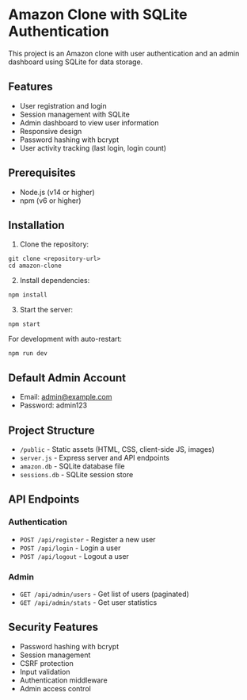 # Amazon Clone with SQLite Authentication

This project is an Amazon clone with user authentication and an admin dashboard using SQLite for data storage.

## Features

- User registration and login
- Session management with SQLite
- Admin dashboard to view user information
- Responsive design
- Password hashing with bcrypt
- User activity tracking (last login, login count)

## Prerequisites

- Node.js (v14 or higher)
- npm (v6 or higher)

## Installation

1. Clone the repository:
```
git clone <repository-url>
cd amazon-clone
```

2. Install dependencies:
```
npm install
```

3. Start the server:
```
npm start
```

For development with auto-restart:
```
npm run dev
```

## Default Admin Account

- Email: admin@example.com
- Password: admin123

## Project Structure

- `/public` - Static assets (HTML, CSS, client-side JS, images)
- `server.js` - Express server and API endpoints
- `amazon.db` - SQLite database file
- `sessions.db` - SQLite session store

## API Endpoints

### Authentication
- `POST /api/register` - Register a new user
- `POST /api/login` - Login a user
- `POST /api/logout` - Logout a user

### Admin
- `GET /api/admin/users` - Get list of users (paginated)
- `GET /api/admin/stats` - Get user statistics

## Security Features

- Password hashing with bcrypt
- Session management
- CSRF protection
- Input validation
- Authentication middleware
- Admin access control
